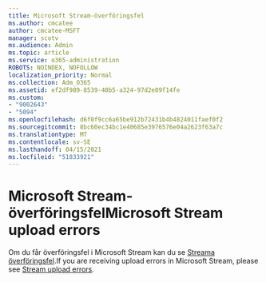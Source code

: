 ```yaml
---
title: Microsoft Stream-överföringsfel
ms.author: cmcatee
author: cmcatee-MSFT
manager: scotv
ms.audience: Admin
ms.topic: article
ms.service: o365-administration
ROBOTS: NOINDEX, NOFOLLOW
localization_priority: Normal
ms.collection: Adm_O365
ms.assetid: ef2df989-8539-48b5-a324-97d2e09f14fe
ms.custom:
- "9002643"
- "5094"
ms.openlocfilehash: d6f0f9cc6a65be912b72431b4b4824011faef0f2
ms.sourcegitcommit: 8bc60ec34bc1e40685e3976576e04a2623f63a7c
ms.translationtype: MT
ms.contentlocale: sv-SE
ms.lasthandoff: 04/15/2021
ms.locfileid: "51833921"
---
```

# <a name="microsoft-stream-upload-errors"></a><span data-ttu-id="9915d-102">Microsoft Stream-överföringsfel</span><span class="sxs-lookup"><span data-stu-id="9915d-102">Microsoft Stream upload errors</span></span>

<span data-ttu-id="9915d-103">Om du får överföringsfel i Microsoft Stream kan du se [Streama överföringsfel](https://docs.microsoft.com/stream/portal-understanding-upload-errors).</span><span class="sxs-lookup"><span data-stu-id="9915d-103">If you are receiving upload errors in Microsoft Stream, please see [Stream upload errors](https://docs.microsoft.com/stream/portal-understanding-upload-errors).</span></span>
